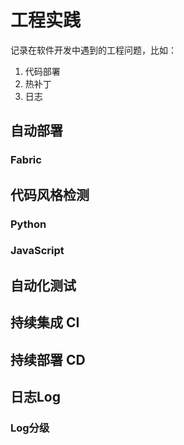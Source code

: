 # 工程实践

记录在软件开发中遇到的工程问题，比如：

1. 代码部署
2. 热补丁
3. 日志


## 自动部署

### Fabric

## 代码风格检测

### Python

### JavaScript

## 自动化测试

## 持续集成 CI

## 持续部署 CD


## 日志Log

### Log分级

